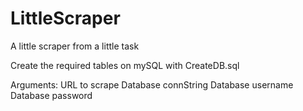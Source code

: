 # LittleScraper
A little scraper from a little task

Create the required tables on mySQL with CreateDB.sql

Arguments:
URL to scrape
Database connString
Database username
Database password
